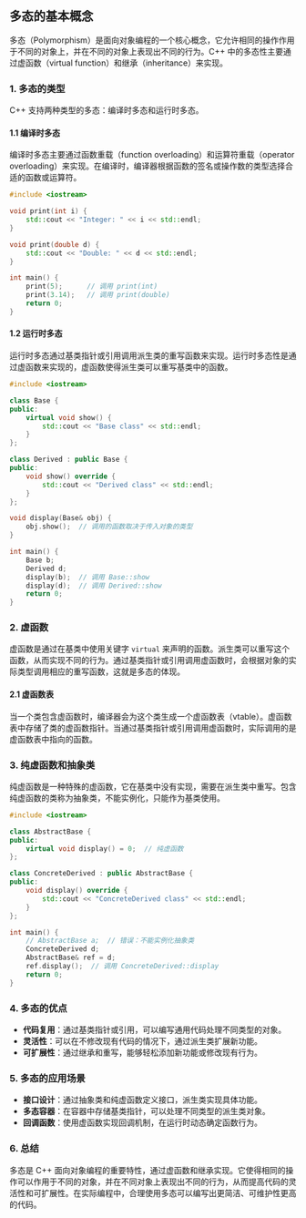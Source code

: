 ## 多态的基本概念

多态（Polymorphism）是面向对象编程的一个核心概念，它允许相同的操作作用于不同的对象上，并在不同的对象上表现出不同的行为。C++ 中的多态性主要通过虚函数（virtual function）和继承（inheritance）来实现。

### 1. **多态的类型**

C++ 支持两种类型的多态：编译时多态和运行时多态。

#### 1.1 **编译时多态**

编译时多态主要通过函数重载（function overloading）和运算符重载（operator overloading）来实现。在编译时，编译器根据函数的签名或操作数的类型选择合适的函数或运算符。

```cpp
#include <iostream>

void print(int i) {
    std::cout << "Integer: " << i << std::endl;
}

void print(double d) {
    std::cout << "Double: " << d << std::endl;
}

int main() {
    print(5);      // 调用 print(int)
    print(3.14);   // 调用 print(double)
    return 0;
}
```

#### 1.2 **运行时多态**

运行时多态通过基类指针或引用调用派生类的重写函数来实现。运行时多态性是通过虚函数来实现的，虚函数使得派生类可以重写基类中的函数。

```cpp
#include <iostream>

class Base {
public:
    virtual void show() {
        std::cout << "Base class" << std::endl;
    }
};

class Derived : public Base {
public:
    void show() override {
        std::cout << "Derived class" << std::endl;
    }
};

void display(Base& obj) {
    obj.show();  // 调用的函数取决于传入对象的类型
}

int main() {
    Base b;
    Derived d;
    display(b);  // 调用 Base::show
    display(d);  // 调用 Derived::show
    return 0;
}
```

### 2. **虚函数**

虚函数是通过在基类中使用关键字 `virtual` 来声明的函数。派生类可以重写这个函数，从而实现不同的行为。通过基类指针或引用调用虚函数时，会根据对象的实际类型调用相应的重写函数，这就是多态的体现。

#### 2.1 **虚函数表**

当一个类包含虚函数时，编译器会为这个类生成一个虚函数表（vtable）。虚函数表中存储了类的虚函数指针。当通过基类指针或引用调用虚函数时，实际调用的是虚函数表中指向的函数。

### 3. **纯虚函数和抽象类**

纯虚函数是一种特殊的虚函数，它在基类中没有实现，需要在派生类中重写。包含纯虚函数的类称为抽象类，不能实例化，只能作为基类使用。

```cpp
#include <iostream>

class AbstractBase {
public:
    virtual void display() = 0;  // 纯虚函数
};

class ConcreteDerived : public AbstractBase {
public:
    void display() override {
        std::cout << "ConcreteDerived class" << std::endl;
    }
};

int main() {
    // AbstractBase a;  // 错误：不能实例化抽象类
    ConcreteDerived d;
    AbstractBase& ref = d;
    ref.display();  // 调用 ConcreteDerived::display
    return 0;
}
```

### 4. **多态的优点**

- **代码复用**：通过基类指针或引用，可以编写通用代码处理不同类型的对象。
- **灵活性**：可以在不修改现有代码的情况下，通过派生类扩展新功能。
- **可扩展性**：通过继承和重写，能够轻松添加新功能或修改现有行为。

### 5. **多态的应用场景**

- **接口设计**：通过抽象类和纯虚函数定义接口，派生类实现具体功能。
- **多态容器**：在容器中存储基类指针，可以处理不同类型的派生类对象。
- **回调函数**：使用虚函数实现回调机制，在运行时动态确定函数行为。

### 6. **总结**

多态是 C++ 面向对象编程的重要特性，通过虚函数和继承实现。它使得相同的操作可以作用于不同的对象，并在不同对象上表现出不同的行为，从而提高代码的灵活性和可扩展性。在实际编程中，合理使用多态可以编写出更简洁、可维护性更高的代码。